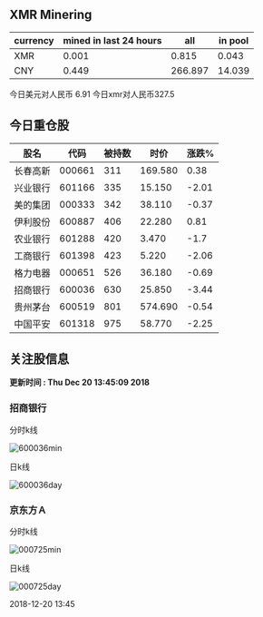 ## XMR Minering

|currency|mined in last 24 hours|all|in pool|
|---|---|---|---|
|XMR|0.001|0.815|0.043|
|CNY|0.449|266.897|14.039|

今日美元对人民币 6.91	今日xmr对人民币327.5


## 今日重仓股 

|股名|代码|被持数|时价|涨跌%|
|---|---|---|---|---|
|长春高新|000661|311|169.580|0.38|
|兴业银行|601166|335|15.150|-2.01|
|美的集团|000333|342|38.110|-0.37|
|伊利股份|600887|406|22.280|0.81|
|农业银行|601288|420|3.470|-1.7|
|工商银行|601398|423|5.220|-2.06|
|格力电器|000651|526|36.180|-0.69|
|招商银行|600036|630|25.850|-3.44|
|贵州茅台|600519|801|574.690|-0.54|
|中国平安|601318|975|58.770|-2.25|

## 关注股信息
**更新时间 : Thu Dec 20 13:45:09 2018**
### 招商银行 
分时k线

![600036min](http://image.sinajs.cn/newchart/min/n/sh600036.gif)

日k线

![600036day](http://image.sinajs.cn/newchart/daily/n/sh600036.gif)

### 京东方Ａ 
分时k线

![000725min](http://image.sinajs.cn/newchart/min/n/sz000725.gif)

日k线

![000725day](http://image.sinajs.cn/newchart/daily/n/sz000725.gif)

2018-12-20 13:45